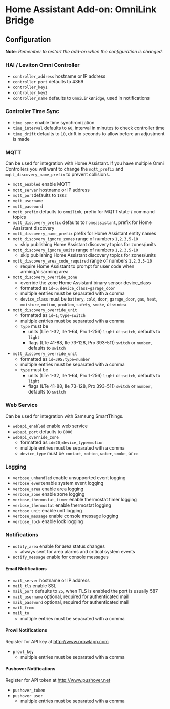 # Home Assistant Add-on: OmniLink Bridge

## Configuration
**Note**: _Remember to restart the add-on when the configuration is changed._

### HAI / Leviton Omni Controller
- `controller_address` hostname or IP address
- `controller_port` defaults to 4369
- `controller_key1`
- `controller_key2`
- `controller_name` defaults to `OmniLinkBridge`, used in notifications

### Controller Time Sync
- `time_sync` enable time synchronization
- `time_interval` defaults to `60`, interval in minutes to check controller time
- `time_drift` defaults to `10`, drift in seconds to allow before an adjustment is made

### MQTT
Can be used for integration with Home Assistant. If you have multiple Omni Controllers you will want to change the `mqtt_prefix` and `mqtt_discovery_name_prefix` to prevent collisions.
- `mqtt_enabled` enable MQTT
- `mqtt_server` hostname or IP address
- `mqtt_port`defaults to `1883`
- `mqtt_username`
- `mqtt_password`
- `mqtt_prefix` defaults to `omnilink`, prefix for MQTT state / command topics
- `mqtt_discovery_prefix` defaults to `homeassistant`, prefix for Home Assistant discovery
- `mqtt_discovery_name_prefix` prefix for Home Assistant entity names
- `mqtt_discovery_ignore_zones` range of numbers `1,2,3,5-10`
  - skip publishing Home Assistant discovery topics for zones/units
- `mqtt_discovery_ignore_units` range of numbers `1,2,3,5-10`
  - skip publishing Home Assistant discovery topics for zones/units
- `mqtt_discovery_area_code_required`  range of numbers `1,2,3,5-10`
  - require Home Assistant to prompt for user code when arming/disarming area
- `mqtt_discovery_override_zone`
  - override the zone Home Assistant binary sensor device_class
  - formatted as `id=5;device_class=garage_door`
  - multiple entries must be separated with a comma
  - `device_class` must be `battery`, `cold`, `door`, `garage_door`, `gas`, `heat`, `moisture`, `motion`, `problem`, `safety`, `smoke`, or `window`
- `mqtt_discovery_override_unit`
  - formatted as `id=1;type=switch`
  - multiple entries must be separated with a comma
  - `type` must be
    - units (LTe 1-32, IIe 1-64, Pro 1-256) `light` or `switch`, defaults to `light`
    - flags (LTe 41-88, IIe 73-128, Pro 393-511) `switch` or `number`, defaults to `switch`
- `mqtt_discovery_override_unit`
  - formatted as `id=395;type=number`
  - multiple entries must be separated with a comma
  - `type` must be
    - units (LTe 1-32, IIe 1-64, Pro 1-256) `light` or `switch`, defaults to `light`
    - flags (LTe 41-88, IIe 73-128, Pro 393-511) `switch` or `number`, defaults to `switch`

### Web Service
Can be used for integration with Samsung SmartThings.
- `webapi_enabled` enable web service
- `webapi_port` defaults to `8000`
- `webapi_override_zone`
  - formatted as `id=20;device_type=motion`
  - multiple entries must be separated with a comma
  - `device_type` must be `contact`, `motion`, `water`, `smoke`, or `co`

### Logging
- `verbose_unhandled` enable unsupported event logging
- `verbose_event`enable system event logging
- `verbose_area` enable area logging
- `verbose_zone` enable zone logging
- `verbose_thermostat_timer` enable thermostat timer logging
- `verbose_thermostat` enable thermostat logging
- `verbose_unit` enable unit logging
- `verbose_message` enable console message logging
- `verbose_lock` enable lock logging

### Notifications
- `notify_area` enable for area status changes
  - always sent for area alarms and critical system events
- `notify_message` enable for console messages

#### Email Notifications
- `mail_server` hostname or IP address
- `mail_tls` enable SSL
- `mail_port` defaults to `25`, when TLS is enabled the port is usually 587
- `mail_username` optional, required for authenticated mail
- `mail_password` optional, required for authenticated mail
- `mail_from`
- `mail_to`
  - multiple entries must be separated with a comma

#### Prowl Notifications
Register for API key at http://www.prowlapp.com
- `prowl_key`
  - multiple entries must be separated with a comma

#### Pushover Notifications
Register for API token at http://www.pushover.net
- `pushover_token`
- `pushover_user`
  - multiple entries must be separated with a comma